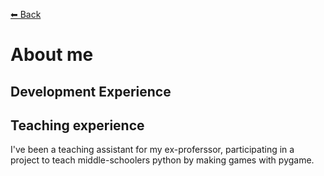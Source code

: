 [⬅ Back](readme.md)

# About me

## Development Experience

## Teaching experience 

I've been a teaching assistant for my ex-proferssor, participating in a project to teach middle-schoolers python by making games with pygame.

